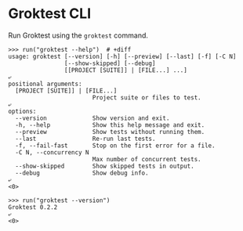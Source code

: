 # Groktest CLI

Run Groktest using the `groktest` command.

    >>> run("groktest --help")  # +diff
    usage: groktest [--version] [-h] [--preview] [--last] [-f] [-C N]
                    [--show-skipped] [--debug]
                    [[PROJECT [SUITE]] | [FILE...] ...]
    ⤶
    positional arguments:
      [PROJECT [SUITE]] | [FILE...]
                            Project suite or files to test.
    ⤶
    options:
      --version             Show version and exit.
      -h, --help            Show this help message and exit.
      --preview             Show tests without running them.
      --last                Re-run last tests.
      -f, --fail-fast       Stop on the first error for a file.
      -C N, --concurrency N
                            Max number of concurrent tests.
      --show-skipped        Show skipped tests in output.
      --debug               Show debug info.
    ⤶
    <0>

    >>> run("groktest --version")
    Groktest 0.2.2
    ⤶
    <0>
